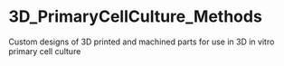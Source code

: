 # 3D_PrimaryCellCulture_Methods
Custom designs of 3D printed and machined parts for use in 3D in vitro primary cell culture
